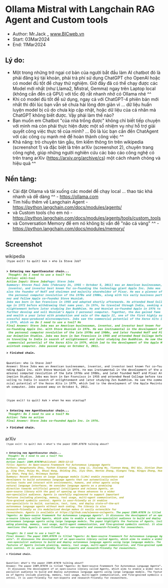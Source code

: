 # Ollama Mistral with Langchain RAG Agent and Custom tools
- Author: Mr.Jack _ www.BICweb.vn
- Start: 03Mar2024
- End: 11Mar2024

## Lý do:
- Một trong những trở ngại cơ bản của người bắt đầu làm AI chatbot đó là phải đăng ký tài khoản, phải trả phí sử dụng ChatGPT cho OpenAI hoặc có model đủ tốt để chạy thử nghiệm. Giờ đây đã có thể chạy được các Model mới nhất (như Llama2, Mistral, Gemma) ngay trên Laptop local (không cần đến cả GPU) với tốc độ rất nhanh nhờ có Ollama nhé ^^
- Khi có model đủ tốt để sử dụng, ngay cả với ChatGPT-4 phiên bản mới nhất thì đôi lúc bạn vẫn sẽ chưa hài lòng đơn giản vì ... dữ liệu huấn luyện model bị cũ do chưa kịp cập nhật, hoặc dữ liệu của cá nhân mà ChatGPT không biết được. Vậy phải làm thế nào?
- Bạn muốn em Chatbot "của nhà trồng được" không chỉ biết tiếp chuyện với mình mà còn phải thực hiện được một số nhiệm vụ như hỗ trợ giải quyết công việc thực tế của mình? ... Đó là lúc bạn cần đến ChatAgent với các công cụ mạnh mẽ để hoàn thành công việc ^^
- Khả năng: trò chuyện tán gẫu, tìm kiếm thông tin trên wikipedia (screenshot 1) và đặc biệt là trên arXiv (screenshot 2), chuyên trang công nghệ, giúp những người nghiên cứu các báo cáo công nghệ có trên trang arXiv (https://arxiv.org/archive/cs) một cách nhanh chóng và hiệu quả ^^

## Nền tảng:
- Cài đặt Ollama và tải xuống các model để chạy local ... thao tác khá nhanh và dễ dàng ^^ - https://ollama.com
- Tìm hiểu thêm về Langchain Agent - https://python.langchain.com/docs/modules/agents/
- và Custom tools cho em nó - https://python.langchain.com/docs/modules/agents/tools/custom_tools
- và Conversation Memory để em nó không bị vấn đề "não cá vàng" ^^ - https://python.langchain.com/docs/modules/memory/

## Screenshot
wikipedia
![alt-text](https://github.com/Mr-Jack-Tung/Ollama-Mistral-with-Langchain-RAG-Agent-and-Custom-tools/blob/main/Ollama%20Mistral%20with%20Langchain%20RAG%20Agent%20and%20Custom%20tools%20-%20Screenshot.jpg)

arXiv
![alt-text](https://github.com/Mr-Jack-Tung/Ollama-Mistral-with-Langchain-RAG-Agent-and-Custom-tools/blob/main/Ollama%20Mistral%20with%20Langchain%20RAG%20Agent%20and%20Custom%20tools%20-%20Screenshot-2.jpg)
